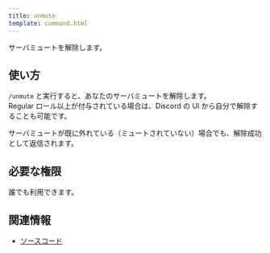 ```yaml
---
title: unmute
template: command.html
---
```


サーバミュートを解除します。

## 使い方

`/unmute` と実行すると、あなたのサーバミュートを解除します。  
Regular ロール以上が付与されている場合は、Discord の UI から自分で解除することも可能です。

サーバミュートが既に外れている（ミュートされていない）場合でも、解除成功として返信されます。

## 必要な権限

誰でも利用できます。

## 関連情報

- [ソースコード](https://github.com/jaoafa/jaotan.ts/blob/master/src/commands/unmute.ts)
